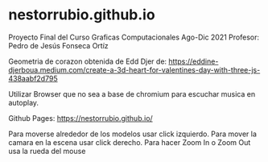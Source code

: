# nestorrubio.github.io

Proyecto Final del Curso Graficas Computacionales Ago-Dic 2021
Profesor: Pedro de Jesús Fonseca Ortíz

Geometria de corazon obtenida de Edd Djer de: https://eddine-djerboua.medium.com/create-a-3d-heart-for-valentines-day-with-three-js-438aabf2d795

Utilizar Browser que no sea a base de chromium para escuchar musica en autoplay.

Github Pages: https://nestorrubio.github.io/

Para moverse alrededor de los modelos usar click izquierdo.
Para mover la camara en la escena usar click derecho.
Para hacer Zoom In o Zoom Out usa la rueda del mouse

